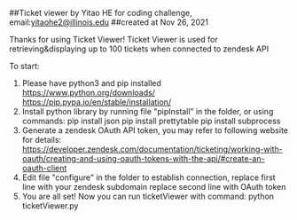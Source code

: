 ##Ticket viewer by Yitao HE for coding challenge, email:yitaohe2@illinois.edu
##created at Nov 26, 2021

Thanks for using Ticket Viewer!
Ticket Viewer is used for retrieving&displaying up to 100 tickets when connected to zendesk API

To start:
1. Please have python3 and pip installed
   https://www.python.org/downloads/
   https://pip.pypa.io/en/stable/installation/
2. Install python library by running file "pipInstall" in the folder,
   or using commands:
   pip install json
   pip install prettytable
   pip install subprocess
3. Generate a zendesk OAuth API token, you may refer to following website for details:
   https://developer.zendesk.com/documentation/ticketing/working-with-oauth/creating-and-using-oauth-tokens-with-the-api/#create-an-oauth-client
4. Edit file "configure" in the folder to establish connection,
   replace first line with your zendesk subdomain
   replace second line with OAuth token
5. You are all set! Now you can run ticketViewer with command:
   python ticketViewer.py

